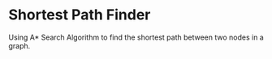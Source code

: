 # Shortest Path Finder

Using A* Search Algorithm to find the shortest path between two nodes in a graph.
